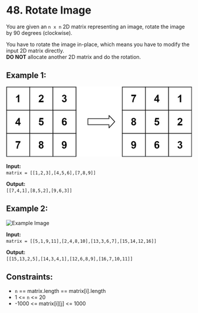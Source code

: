 # 48. Rotate Image

You are given an `n x n` 2D matrix representing an image, rotate the image by 90 degrees (clockwise).

You have to rotate the image in-place, which means you have to modify the input 2D matrix directly.  
**DO NOT** allocate another 2D matrix and do the rotation.

## Example 1:
![Example Image](RotateImage1.jpg)  

**Input:**  
```matrix = [[1,2,3],[4,5,6],[7,8,9]]```  

**Output:**  
```[[7,4,1],[8,5,2],[9,6,3]]```  

## Example 2:  
![Example Image](RotateImage2.jpg)  

**Input:**  
```matrix = [[5,1,9,11],[2,4,8,10],[13,3,6,7],[15,14,12,16]]```  

**Output:**  
```[[15,13,2,5],[14,3,4,1],[12,6,8,9],[16,7,10,11]]```
 

## Constraints:

- `n` == matrix.length == matrix[i].length
- 1 <= `n` <= 20
- -1000 <= matrix[i][j] <= 1000